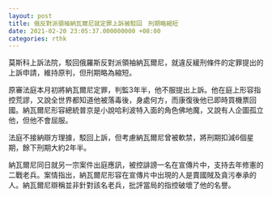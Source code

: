 ```yaml
---
layout: post
title: 俄反對派領袖納瓦爾尼就定罪上訴被駁回　刑期略縮短
date: 2021-02-20 23:05:37.000000000 +08:00
categories: rthk
---
```


莫斯科上訴法院，駁回俄羅斯反對派領袖納瓦爾尼，就違反緩刑條件的定罪提出的上訴申請，維持原判，但刑期略為縮短。

原審法庭本月初將納瓦爾尼定罪，判監3年半，他不服提出上訴。他在庭上形容指控荒謬，又說全世界都知道他被落毒後，身處何方，而康復後他已即時買機票回國。納瓦爾尼形容總統普京是小說哈利波特入面的角色佛地魔，又說有人企圖孤立他，但他不會屈服。

法庭不接納辯方理據，駁回上訴，但考慮納瓦爾尼曾被軟禁，將刑期扣減6個星期，餘下刑期大約2年半。

納瓦爾尼同日就另一宗案件出庭應訊，被控誹謗一名在宣傳片中，支持去年修憲的二戰老兵。案情指出，納瓦爾尼形容在宣傳片中出現的人是賣國賊及貪污奉承的人。納瓦爾尼辯稱並非針對該名老兵，批評當局的指控破壞了他的名譽。
